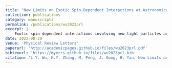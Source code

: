 ```yaml
---
title: "New Limits on Exotic Spin-Dependent Interactions at Astronomical Distances"
collection: publications
category: manuscripts
permalink: /publications/wu2023prl
excerpt: |
    Exotic spin-dependent interactions involving new light particles address key questions in modern physics. Interactions between polarized neutrons (n) and unpolarized nucleons (N) occur in three forms: \\(g_S^Ng^n_P\vec{\sigma}\cdot\vec{r}\\), \\(g_V^Ng^n_A\vec{\sigma}\cdot\vec{v}\\), and \\(g_A^Ng^n_A\vec{\sigma}\cdot(\vec{v}\times\vec{r}\\), where \\(\vec\sigma\\) is the spin and g’s are the corresponding coupling constants for scalar, pseudoscalar, vector, and axial-vector vertexes. If such interactions exist, the Sun and Moon could induce sidereal variations of effective fields in laboratories. By analyzing existing data from laboratory measurements on Lorentz and CPT violation, we derive new experimental upper limits on these exotic spin-dependent interactions at astronomical ranges. Our limits on gSNgnP surpass the previous combined astrophysical-laboratory limits, setting the most stringent experimental constraints to date. We also report new constraints on vector-axial-vector and axial-axial-vector interactions at astronomical scales, with vector-axial-vector limits improved by \\(\sim 12\\) orders of magnitude. We extend our analysis to Hari Dass interactions and obtain new constraints.
date: 2023-08-29
venue: 'Physical Review Letters'
paperurl: 'http://academicpages.github.io/files/wu2023prl.pdf'
bibtexurl: 'https://myerrs.github.io/files/wu2023prl.bib'
citation: 'L.Y. Wu, K.Y. Zhang, M. Peng, J. Gong, H. Yan, New Limits on Exotic Spin-Dependent Interactions atAstronomical Distances, Physical Review Letters. 131 (2023) 091002.'
---
```

